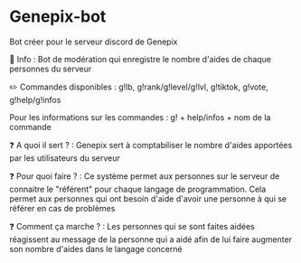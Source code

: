 # Genepix-bot
Bot créer pour le serveur discord de Genepix

🙍️ Info : Bot de modération qui enregistre le nombre d'aides de chaque personnes du serveur

✏️ Commandes disponibles : g!lb, g!rank/g!level/g!lvl, g!tiktok, g!vote, g!help/g!infos

Pour les informations sur les commandes : g! + help/infos + nom de la commande

❓ A quoi il sert ? :  Genepix sert à comptabiliser le nombre d'aides apportées par les utilisateurs du serveur

❓ Pour quoi faire ? : Ce système permet aux personnes sur le serveur de connaitre le "référent" pour chaque langage de programmation. Cela permet aux personnes qui ont besoin d'aide d'avoir une personne à qui se référer en cas de problèmes

❓ Comment ça marche ? : Les personnes qui se sont faites aidées réagissent au message de la personne qui a aidé afin de lui faire augmenter son nombre d'aides dans le langage concerné
